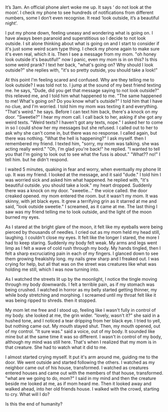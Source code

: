 It’s 3am. An official phone alert woke me up. It says ‘ do not look at the moon’. I check my phone to see hundreds of notifications from different numbers, some I don’t even recognise. It read ‘look outside, it’s a beautiful night’.

I put my phone down, feeling uneasy and wondering what is going on. I have always been paranoid and superstitious so I decide to not look outside. I sit alone thinking about what is going on and I start to consider if it's just some weird scam type thing. I check my phone again to make sure it's even real, which it is. Then I see a message from my mom. "oh honey look outside it's beautiful!" now I panic, even my mom is in on this? Is this some weird prank? I text her back, "what's going on? Why should I look outside?" she replies with, "it's so pretty outside, you should take a look!" 

At this point I'm feeling scared and confused. Why are they telling me to look outside? I was told not to. I jump at the sound of my best friend texting me. he says, "Dude, did you get that message saying to not look outside?" this relieved me, and I told him what happened to me. "The same happened to me! What's going on? Do you know what's outside?" I told him that I have no clue, and I'm worried. I told him my mom was texting it and everything. "That's weird." he says. Before I can text him back, there's a knock on my door. "Sweetie?" I hear my mom call. I call back to her, asking if she got any weird texts. "Weird texts? I haven't got any texts, nope." I asked her to come in so I could show her my messages but she refused. I called out to her to ask why she can't come in, but there was no response. I called again, but there was nothing. "What the hell is happening?" I ask myself. then I remembered my friend. I texted him, "sorry, my mom was talking. she was acting really weird." "Oh, I'm glad you're back!" he replied. "I wanted to tell you that I'm going to look out to see what the fuss is about." "What?? no!" I tell him. but he didn't respond. 

I waited 5 minutes, quaking in fear and worry, when eventually my phone lit up. It was my friend. I looked at the message, and it said "dude." I told him I was worried sick and asked him what happened. he replied with, "it's beautiful outside. you should take a look." my heart dropped. Suddenly there was a knock on my door. "sweetie..." the voice called. the door creaked opened. my mom entered the room. but it wasn't my mom. It was skinny, with jet black eyes. It grew a terrifying grin as it starred at me and said, "look outside sweetie." I screamed, as it came at me. The last thing I saw was my friend telling me to look outside, and the light of the moon burned my eyes. 

As I stared at the bright glare of the moon, it felt like my eyeballs were being pierced by thousands of needles. I cried out as my mom held my head still, laughing. I couldn't close my eyes. It felt like the longer I stared, the more I had to keep staring. Suddenly my body felt weak. My arms and legs went limp as I felt a wave of cold rush through my body. My hands tingled, then I felt a sharp excruciating pain in each of my fingers. I glanced down to see them growing freakishly long. my nails grew sharp and I freaked out. I was crying for help, but all that was on the street was creatures like what was holding me still, which I was now turning into. 

As I watched the streets lit up by the moonlight, I notice the tingle moving through my body downwards. I felt a terrible pain, as if my stomach was being crushed. I watched in horror as my belly started getting thinner, my while body stretching and morphing. I screamed until my throat felt like it was being ripped to shreds. then it stopped. 

My mom let me free and I stood up, feeling like I wasn't fully in control of my body. she looked at me, the grin wider. "lovely, wasn't it?" she said in a hushed tone, and I noticed a tear dripping from her black eye. I tried to yell, but nothing came out. My mouth stayed shut. Then, my mouth opened, out of my control. "It sure was." said a voice, out of my body. It sounded like mine but at the same time it was so different. I wasn't in control of my body, although my mind was still here. That's when I realized that my mom is in that creature. She had to watch what it did to me.

I almost started crying myself. It put it's arm around me, guiding me to the door. We went outside and started following the others. I watched as my neighbor came out of his house, transformed. I watched as creatures entered houses and came out with the members of that house, transformed. "what are we going to do, mom?" I said in my mind and then the creature beside me looked at me, as if mom heard me. Then it looked away and walked ahead, into her old friends house. I walked with the crowd, starting to cry. What will I do? 

Is this the end of humanity?
